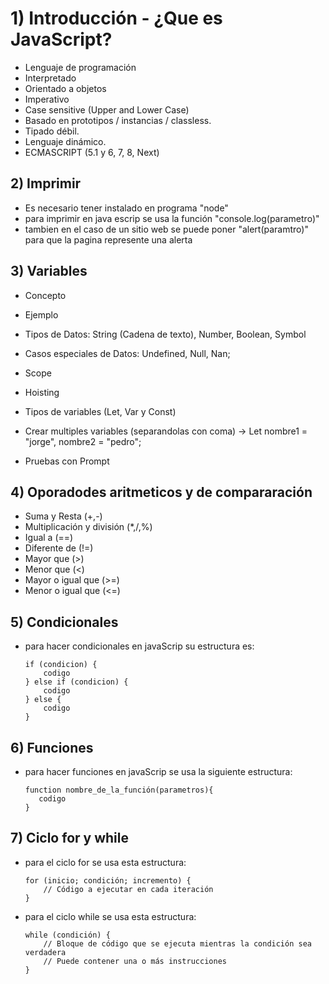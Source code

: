 # 1) Introducción - ¿Que es JavaScript?
 - Lenguaje de programación
 - Interpretado
 - Orientado a objetos
 - Imperativo
 - Case sensitive (Upper and Lower Case)
 - Basado en prototipos / instancias / classless.
 - Tipado débil.
 - Lenguaje dinámico.
 - ECMASCRIPT (5.1 y 6, 7, 8, Next)

## 2) Imprimir
 - Es necesario tener instalado en programa "node"
 - para imprimir en java escrip se usa la función "console.log(parametro)"
 - tambien en el caso de un sitio web se puede poner "alert(paramtro)" para que la pagina represente una alerta

## 3) Variables
 - Concepto 
 - Ejemplo
 
 - Tipos de Datos: String (Cadena de texto), Number, Boolean, Symbol

 - Casos especiales de Datos: Undefined, Null, Nan; 
 - Scope 
 - Hoisting
 - Tipos de variables (Let, Var y Const)
 - Crear multiples variables (separandolas con coma) -> Let nombre1 = "jorge", nombre2 = "pedro";

 - Pruebas con Prompt

## 4) Oporadodes aritmeticos y de compararación

 - Suma y Resta (+,-)
 - Multiplicación y división (*,/,%)
 - Igual a (==)
 - Diferente de (!=)
 - Mayor que (>)
 - Menor que (<)
 - Mayor o igual que (>=)
 - Menor o igual que (<=)

## 5) Condicionales
 - para hacer condicionales en javaScrip su estructura es:

    ```
    if (condicion) {
        codigo
    } else if (condicion) {
        codigo
    } else {
        codigo
    }
    ```

## 6) Funciones 
 - para hacer funciones en javaScrip se usa la siguiente estructura:

     ```
    function nombre_de_la_función(parametros){
        codigo
    }
    ```
## 7) Ciclo for y while
 - para el ciclo for se usa esta estructura:
    ```
    for (inicio; condición; incremento) {
        // Código a ejecutar en cada iteración
    }
    ```
 - para el ciclo while se usa esta estructura:
    ```
    while (condición) {
        // Bloque de código que se ejecuta mientras la condición sea verdadera
        // Puede contener una o más instrucciones
    }

    ```

